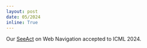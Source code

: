 ```yaml
---
layout: post
date: 05/2024
inline: True
---
```


Our <a href='https://arxiv.org/abs/2401.01614'>SeeAct</a> on Web Navigation accepted to ICML 2024.






















